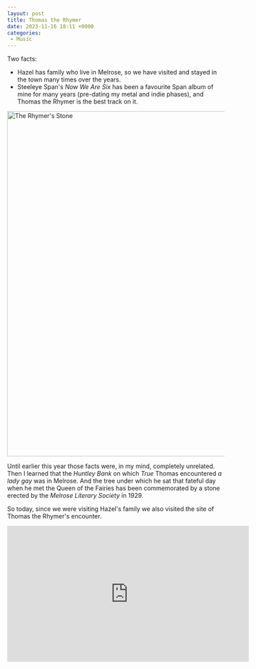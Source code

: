 ```yaml
---
layout: post
title: Thomas the Rhymer
date: 2023-11-16 18:11 +0000
categories:
 - Music
---
```

Two facts:

 - Hazel has family who live in Melrose, so we have visited and stayed in the town many times over the years.
 - Steeleye Span's _Now We Are Six_ has been a favourite Span album of mine for many years (pre-dating my metal and indie phases), and Thomas the Rhymer is the best track on it.

<div class="aligncenter"><a data-flickr-embed="true" href="https://www.flickr.com/photos/grange85/53336151676/in/dateposted/" title="The Rhymer&#x27;s Stone"><img src="https://live.staticflickr.com/65535/53336151676_0ff526373e_c.jpg" width="800" height="800" alt="The Rhymer&#x27;s Stone"/></a></div>

 Until earlier this year those facts were, in my mind, completely unrelated. Then I learned that the _Huntley Bank_ on which _True_ Thomas encountered _a lady gay_ was in Melrose. And the tree under which he sat that fateful day when he met the Queen of the Fairies has been commemorated by a stone erected by the _Melrose Literary Society_ in 1929.

 So today, since we were visiting Hazel's family we also visited the site of Thomas the Rhymer's encounter.

<div class="row aligncenter"><iframe width="560" height="315" src="https://www.youtube-nocookie.com/embed/Ox2jJX68e8Q?si=Nh246p7qIBDgpG_C&amp;controls=0" title="YouTube video player" frameborder="0" allow="accelerometer; autoplay; clipboard-write; encrypted-media; gyroscope; picture-in-picture; web-share" allowfullscreen></iframe></div>

